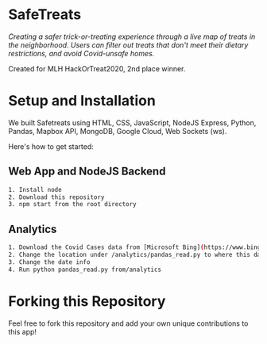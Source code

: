 # SafeTreats
<em>Creating a safer trick-or-treating experience through a live map of treats in the neighborhood. Users can filter out treats that don't meet their dietary restrictions, and avoid Covid-unsafe homes. </em>

Created for MLH HackOrTreat2020, 2nd place winner.

# Setup and Installation

We built Safetreats using HTML, CSS, JavaScript,  NodeJS Express, Python, Pandas, Mapbox API, MongoDB, Google Cloud, Web Sockets (ws).

Here's how to get started:

## Web App and NodeJS Backend

```bash
1. Install node
2. Download this repository
3. npm start from the root directory
```

## Analytics

```bash
1. Download the Covid Cases data from [Microsoft Bing](https://www.bing.com/covid/local/canada)
2. Change the location under /analytics/pandas_read.py to where this dataset is stored
3. Change the date info
4. Run python pandas_read.py from/analytics
```
# Forking this Repository
Feel free to fork this repository and add your own unique contributions to this app!
